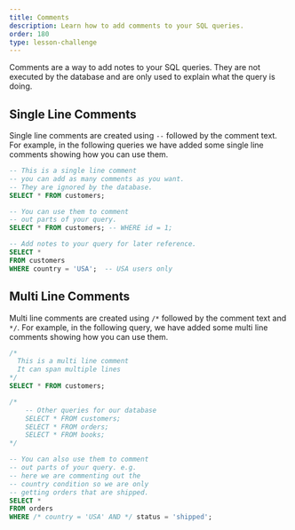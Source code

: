 ```yaml
---
title: Comments
description: Learn how to add comments to your SQL queries.
order: 180
type: lesson-challenge
---
```


Comments are a way to add notes to your SQL queries. They are not executed by the database and are only used to explain what the query is doing.

## Single Line Comments

Single line comments are created using `--` followed by the comment text. For example, in the following queries we have added some single line comments showing how you can use them.

```sql
-- This is a single line comment
-- you can add as many comments as you want.
-- They are ignored by the database.
SELECT * FROM customers;

-- You can use them to comment 
-- out parts of your query.
SELECT * FROM customers; -- WHERE id = 1;

-- Add notes to your query for later reference.
SELECT * 
FROM customers 
WHERE country = 'USA';  -- USA users only
```

## Multi Line Comments

Multi line comments are created using `/*` followed by the comment text and `*/`. For example, in the following query, we have added some multi line comments showing how you can use them.

```sql
/*
  This is a multi line comment
  It can span multiple lines
*/
SELECT * FROM customers;

/*
    -- Other queries for our database
    SELECT * FROM customers;
    SELECT * FROM orders;
    SELECT * FROM books;
*/

-- You can also use them to comment 
-- out parts of your query. e.g. 
-- here we are commenting out the
-- country condition so we are only 
-- getting orders that are shipped.
SELECT * 
FROM orders 
WHERE /* country = 'USA' AND */ status = 'shipped';
```
